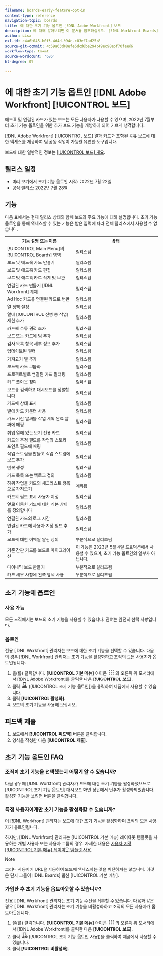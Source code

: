 ```yaml
---
filename: boards-early-feature-opt-in
content-type: reference
navigation-topic: boards
title: 에 대한 초기 기능 옵트인 [!DNL Adobe Workfront] 보드
description: 에 대해 알아보려면 이 문서를 참조하십시오. [!DNL Workfront Boards] 초기 기능 옵트인.
author: Lisa
exl-id: c4a6b045-b0f3-4d4d-994c-c03ef7ad25c8
source-git-commit: 4c59a63d08efe6dcd6be294c49ec98ebf70feed6
workflow-type: tm+mt
source-wordcount: '686'
ht-degree: 0%

---
```


# 에 대한 초기 기능 옵트인 [!DNL Adobe Workfront] [!UICONTROL 보드]

애드혹 및 연결된 카드가 있는 보드는 모든 사용자가 사용할 수 있으며, 2022년 7월부터 초기 기능 옵트인을 위한 추가 보드 기능을 개방하게 되어 기쁘게 생각합니다.

[!DNL Adobe Workfront] [!UICONTROL 보드] 열과 카드가 포함된 공유 보드에 대한 액세스를 제공하여 팀 공동 작업이 가능한 유연한 도구입니다.

보드에 대한 일반적인 정보는 [[!UICONTROL 보드] 개요](/help/quicksilver/agile/boards-overview.md).

## 릴리스 일정

* 미리 보기에서 초기 기능 옵트인 시작: 2022년 7월 22일
* 공식 릴리스: 2022년 7월 28일

## 기능

다음 표에서는 현재 릴리스 상태와 함께 보드의 주요 기능에 대해 설명합니다. 초기 기능 옵트인을 통해 액세스할 수 있는 기능은 받은 입력에 따라 전체 릴리스에서 사용할 수 없습니다.

<table style="table-layout:auto"> 
 <tbody> 
  <tr> 
   <th><strong>기능 설명 또는 이름</strong></th>
   <th><strong>상태</strong></th> 
  </tr>
  <tr>
   <td>[!UICONTROL Main Menu]의 [!UICONTROL Boards] 영역</td>
   <td>릴리스됨</td>
  </tr>
    <tr>
   <td>보드 및 애드혹 카드 만들기</td>
   <td>릴리스됨</td>
  </tr>
  <tr>
   <td>보드 및 애드혹 카드 편집</td>
   <td>릴리스됨</td>
  </tr>
  <tr>
   <td>보드 및 애드혹 카드 삭제 및 보관</td>
   <td>릴리스됨</td>
  </tr>
  <tr>
   <td>연결된 카드 만들기 [!DNL Workfront] 개체</td>
   <td>릴리스됨</td>
  </tr>
  <tr>
   <td>Ad Hoc 카드를 연결된 카드로 변환</td>
   <td>릴리스됨</td>
  </tr>
  <tr>
   <td>열 정책 설정</td>
   <td>릴리스됨</td>
  </tr>
  <tr>
   <td>열에 [!UICONTROL 진행 중 작업] 제한 추가</td>
   <td>릴리스됨</td>
  </tr>
  <tr>
   <td>카드에 수동 견적 추가</td>
   <td>릴리스됨</td>
  </tr>
  <tr>
   <td>보드 또는 카드에 팀 추가</td>
   <td>릴리스됨</td>
  </tr>
  <tr>
   <td>검사 목록 항목 세부 정보 추가</td>
   <td>릴리스됨</td>
  </tr>
  <tr>
   <td>업데이트된 필터</td>
   <td>릴리스됨</td>
  </tr>
  <tr>
   <td>가져오기 열 추가</td>
   <td>릴리스됨</td>
  </tr>
  <tr>
   <td>보드에 카드 그룹화</td>
   <td>릴리스됨</td>
  </tr>
  <tr>
   <td>프로젝트별로 연결된 카드 필터링</td>
   <td>릴리스됨</td>
  </tr>
  <tr>
   <td>카드 폴아웃 정의</td>
   <td>릴리스됨</td>
  </tr>
  <tr>
   <td>보드를 검색하고 대시보드를 정렬합니다</td>
   <td>릴리스됨</td>
  </tr>
  <tr>
   <td>카드에 상태 표시</td>
   <td>릴리스됨</td>
  </tr>
  <tr>
   <td>열에 카드 카운터 사용</td>
   <td>릴리스됨</td>
  </tr>
  <tr>
   <td>카드 기한 날짜를 작업 계획 완료 날짜에 매핑</td>
   <td>릴리스됨</td>
  </tr>
  <tr>
   <td>취입 열에 있는 보기 전용 카드</td>
   <td>릴리스됨</td>
  </tr>
  <tr>
   <td>카드의 추정 필드를 작업의 스토리 포인트 필드에 매핑</td>
   <td>릴리스됨</td>
  </tr>
  <tr>
   <td>작업 스트림을 만들고 작업 스트림에 보드 추가</td>
   <td>릴리스됨</td>
  </tr>
  <tr>
   <td>반복 생성</td>
   <td>릴리스됨</td>
  </tr>
  <tr>
   <td>카드 목록 또는 백로그 정의</td>
   <td>릴리스됨</td>
  </tr>
  <tr>
   <td>하위 작업을 카드의 체크리스트 항목으로 가져오기</td>
   <td>계획됨</td>
  </tr>
  <tr>
   <td>카드의 필드 표시 사용자 지정</td>
   <td>릴리스됨</td>
  </tr>  
  <tr>
   <td>열로 이동한 카드에 대한 기본 상태를 정의합니다</td>
   <td>릴리스됨</td>
  </tr>
  <tr>
   <td>연결된 카드의 로그 시간</td>
   <td>릴리스됨</td>
  </tr>
  <tr>
   <td>연결된 카드에 사용자 지정 필드 추가</td>
   <td>릴리스됨</td>
  </tr>
  <tr>
   <td>보드에 대한 이메일 알림 정의</td>
   <td>부분적으로 릴리즈됨</td>
  </tr>
  <tr>
   <td>기존 간판 카드를 보드로 마이그레이션</td>
   <td>이 기능은 2023년 5월 4일 프로덕션에서 사용할 수 있으며, 초기 기능 옵트인의 일부가 아닙니다.</td>
  </tr>
  <tr>
   <td>다이내믹 보드 만들기</td>
   <td>부분적으로 릴리즈됨</td>
  </tr>
  <tr>
   <td>카드 세부 사항에 왼쪽 탐색 사용</td>
   <td>부분적으로 릴리즈됨</td>
  </tr>
 </tbody> 
</table>

## 초기 기능에 옵트인

### 사용 가능

모든 조직에서는 보드의 초기 기능을 사용할 수 있습니다. 관여는 완전히 선택 사항입니다.

### 옵트인

전용 [!DNL Workfront] 관리자는 보드에 대한 초기 기능을 선택할 수 있습니다. 다음의 경우 [!DNL Workfront] 관리자는 초기 기능을 활성화하고 조직의 모든 사용자가 옵트인됩니다.

1. 을(를) 클릭합니다. **[!UICONTROL 기본 메뉴]** 아이콘 ![](assets/main-menu-icon.png) 의 오른쪽 위 모서리에서 [!DNL Adobe Workfront]를 클릭한 다음 **[!UICONTROL 보드]**.
1. 클릭 ![초기 기능 옵트인](assets/early-feature-opt-in-not-enabled.png) ([!UICONTROL 초기 기능 옵트인])을 클릭하여 제품에서 사용할 수 있습니다.
1. 클릭 **[!UICONTROL 활성화]**.
1. 보드의 초기 기능을 사용해 보십시오.

## 피드백 제출

1. 보드에서 **[!UICONTROL 피드백]** 버튼을 클릭합니다.
1. 양식을 작성한 다음 **[!UICONTROL 제출]**.

## 초기 기능 옵트인 FAQ

### 조직이 초기 기능을 선택했는지 어떻게 알 수 있습니까?

다음 경우에 [!DNL Workfront] 관리자가 보드에 대한 초기 기능을 활성화했으므로 [!UICONTROL 초기 기능 옵트인] 대시보드 화면 상단에서 단추가 활성화되었습니다. 활성화 기능을 보려면 버튼을 클릭합니다.

### 특정 사용자에게만 초기 기능을 활성화할 수 있습니까?

이 [!DNL Workfront] 관리자는 보드에 대한 초기 기능을 활성화하며 조직의 모든 사용자가 옵트인됩니다.

하지만, [!DNL Workfront] 관리자는 [!UICONTROL 기본 메뉴] 레이아웃 템플릿을 사용하는 개별 사용자 또는 사용자 그룹의 경우. 자세한 내용은 [사용자 지정 [!UICONTROL 기본 메뉴] 레이아웃 템플릿 사용](/help/quicksilver/administration-and-setup/customize-workfront/use-layout-templates/customize-main-menu.md).

>[!NOTE]
>
>그러나 사용자가 URL을 사용하여 보드에 액세스하는 것을 차단하지는 않습니다. 이것은 단지 그들이 [!DNL Boards] 옵션 [!UICONTROL 기본 메뉴].

### 가입한 후 초기 기능을 옵트아웃할 수 있습니까?

전용 [!DNL Workfront] 관리자는 초기 기능 수신을 거부할 수 있습니다. 다음과 같은 경우 [!DNL Workfront] 관리자는 초기 기능을 비활성화하고 조직의 모든 사용자가 옵트아웃됩니다.

1. 을(를) 클릭합니다. **[!UICONTROL 기본 메뉴]** 아이콘 ![](assets/main-menu-icon.png) 의 오른쪽 위 모서리에서 [!DNL Adobe Workfront]를 클릭한 다음 **[!UICONTROL 보드]**.
1. 클릭 ![초기 기능 옵트인 사용](assets/early-feature-opt-in-enabled.png) ([!UICONTROL 초기 기능 옵트인 사용])을 클릭하여 제품에서 사용할 수 있습니다.
1. 클릭 **[!UICONTROL 비활성화]**.
